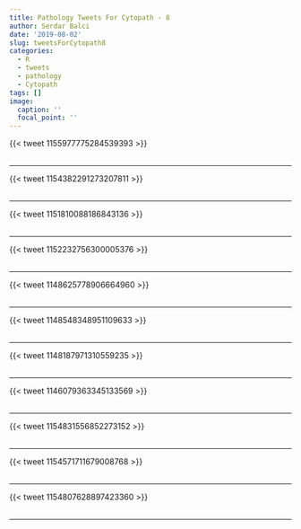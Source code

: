 ```yaml
---
title: Pathology Tweets For Cytopath - 8
author: Serdar Balci
date: '2019-08-02'
slug: tweetsForCytopath8
categories:
  - R
  - tweets
  - pathology
  - Cytopath
tags: []
image:
  caption: ''
  focal_point: ''
---
```



{{< tweet 1155977775284539393 >}}
<br>
<br>
<hr>
{{< tweet 1154382291273207811 >}}
<br>
<br>
<hr>
{{< tweet 1151810088186843136 >}}
<br>
<br>
<hr>
{{< tweet 1152232756300005376 >}}
<br>
<br>
<hr>
{{< tweet 1148625778906664960 >}}
<br>
<br>
<hr>
{{< tweet 1148548348951109633 >}}
<br>
<br>
<hr>
{{< tweet 1148187971310559235 >}}
<br>
<br>
<hr>
{{< tweet 1146079363345133569 >}}
<br>
<br>
<hr>
{{< tweet 1154831556852273152 >}}
<br>
<br>
<hr>
{{< tweet 1154571711679008768 >}}
<br>
<br>
<hr>
{{< tweet 1154807628897423360 >}}
<br>
<br>
<hr>
